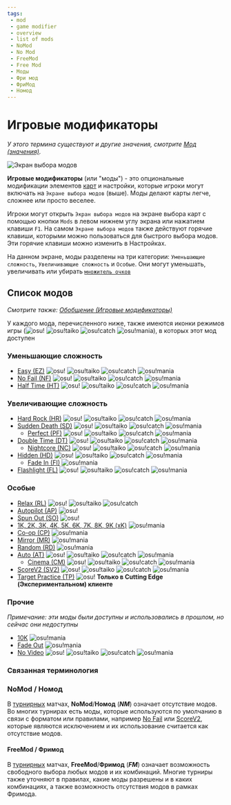 ```yaml
---
tags:
 - mod
 - game modifier
 - overview
 - list of mods
 - NoMod
 - No Mod
 - FreeMod
 - Free Mod
 - Моды
 - Фри мод
 - ФриМод
 - Номод
---
```


# Игровые модификаторы

*У этого термина существуют и другие значения, смотрите [Мод (значения)](/wiki/Disambiguation/Mod).*

![Экран выбора модов](img/mod-selection-screen.jpg "сравнение экранов выбора модов для режимов osu!(сверху-слева), osu!taiko(сверху-справа), osu!catch(снизу-слева), и osu!mania(снизу-справа)")

**Игровые модификаторы** (или "моды") - это опциональные модификации элементов [карт](/wiki/Beatmap) и настройки, которые игроки могут включать на `Экране выбора модов` (выше). Моды делают карты легче, сложнее или просто веселее.

Игроки могут открыть `Экран выбора модов` на экране выбора карт с помощью кнопки `Mods` в левом нижнем углу экрана или нажатием клавиши `F1`. На самом `Экране выбора модов` также действуют горячие клавиши, которыми можно пользоваться для быстрого выбора модов. Эти горячие клавиши можно изменить в Настройках.

На данном экране, моды разделены на три категории: `Уменьшающие сложность`, `Увеличивающие сложность` и `Особые`. Они могут уменьшать, увеличивать или убирать [`множитель очков`](/wiki/Game_modifier/Score_multiplier)

## Список модов

*Смотрите также: [Обобщение (Игровые модификаторы)](/wiki/Game_modifier/Summary)*

У каждого мода, перечисленного ниже, также имеются иконки режимов игры (![][osu!] ![][osu!taiko] ![][osu!catch] ![][osu!mania]), в которых этот мод доступен

### Уменьшающие сложность

- [Easy (EZ)](/wiki/Game_modifier/Easy) ![][osu!] ![][osu!taiko] ![][osu!catch] ![][osu!mania]
- [No Fail (NF)](/wiki/Game_modifier/No_Fail) ![][osu!] ![][osu!taiko] ![][osu!catch] ![][osu!mania]
- [Half Time (HT)](/wiki/Game_modifier/Half_Time) ![][osu!] ![][osu!taiko] ![][osu!catch] ![][osu!mania]

### Увеличивающие сложность

- [Hard Rock (HR)](/wiki/Game_modifier/Hard_Rock) ![][osu!] ![][osu!taiko] ![][osu!catch] ![][osu!mania]
- [Sudden Death (SD)](/wiki/Game_modifier/Sudden_Death) ![][osu!] ![][osu!taiko] ![][osu!catch] ![][osu!mania]
  - [Perfect (PF)](/wiki/Game_modifier/Perfect) ![][osu!] ![][osu!taiko] ![][osu!catch] ![][osu!mania]
- [Double Time (DT)](/wiki/Game_modifier/Double_Time) ![][osu!] ![][osu!taiko] ![][osu!catch] ![][osu!mania]
  - [Nightcore (NC)](/wiki/Game_modifier/Nightcore) ![][osu!] ![][osu!taiko] ![][osu!catch] ![][osu!mania]
- [Hidden (HD)](/wiki/Game_modifier/Hidden) ![][osu!] ![][osu!taiko] ![][osu!catch] ![][osu!mania]
  - [Fade In (FI)](/wiki/Game_modifier/Fade_In) ![][osu!mania]
- [Flashlight (FL)](/wiki/Game_modifier/Flashlight) ![][osu!] ![][osu!taiko] ![][osu!catch] ![][osu!mania]

### Особые

- [Relax (RL)](/wiki/Game_modifier/Relax) ![][osu!] ![][osu!taiko] ![][osu!catch]
- [Autopilot (AP)](/wiki/Game_modifier/Autopilot) ![][osu!]
- [Spun Out (SO)](/wiki/Game_modifier/Spun_Out) ![][osu!]
- [1K, 2K, 3K, 4K, 5K, 6K, 7K, 8K, 9K (xK)](/wiki/Game_modifier/xK) ![][osu!mania]
- [Co-op (CP)](/wiki/Game_modifier/Co-op) ![][osu!mania]
- [Mirror (MR)](/wiki/Game_modifier/Mirror) ![][osu!mania]
- [Random (RD)](/wiki/Game_modifier/Random) ![][osu!mania]
- [Auto (AT)](/wiki/Game_modifier/Auto) ![][osu!] ![][osu!taiko] ![][osu!catch] ![][osu!mania]
  - [Cinema (CM)](/wiki/Game_modifier/Cinema) ![][osu!] ![][osu!taiko] ![][osu!catch] ![][osu!mania]
- [ScoreV2 (SV2)](/wiki/Game_modifier/ScoreV2) ![][osu!] ![][osu!taiko] ![][osu!catch] ![][osu!mania]
- [Target Practice (TP)](/wiki/Game_modifier/Target_Practice) ![][osu!] **Только в Cutting Edge (Экспериментальном) клиенте**

### Прочие

*Примечание: эти моды были доступны и использовались в прошлом, но сейчас они недоступны*

- [10K](/wiki/Game_modifier/10K) ![][osu!mania]
- [Fade Out](/wiki/Game_modifier/Fade_Out) ![][osu!mania]
- [No Video](/wiki/Game_modifier/No_Video) ![][osu!] ![][osu!taiko] ![][osu!catch] ![][osu!mania]

### Связанная терминология

### NoMod / Номод

В [турнирных](/wiki/Tournaments) матчах, **NoMod**/**Номод** (***NM***) означает отсутствие модов. Во многих турнирах есть моды, которые используются по умолчанию в связи с форматом или правилами, например [No Fail](/wiki/Game_modifier/No_Fail) или [ScoreV2](/wiki/Game_modifier/ScoreV2), которые являются исключением и их использование считается как отсутствие модов.

#### FreeMod / Фримод

В [турнирных](/wiki/Tournaments) матчах, **FreeMod**/**Фримод** (***FM***) означает возможность свободного выбора любых модов и их комбинаций. Многие турниры также уточняют в правилах, какие моды разрешены и в каких комбинациях, а также возможность отсутствия модов в рамках Фримода.

[osu!]: /wiki/shared/mode/osu.png "osu!"
[osu!taiko]: /wiki/shared/mode/taiko.png "osu!taiko"
[osu!catch]: /wiki/shared/mode/catch.png "osu!catch"
[osu!mania]: /wiki/shared/mode/mania.png "osu!mania"
